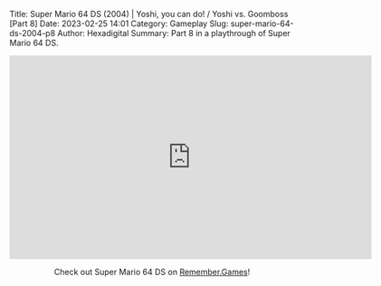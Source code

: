 Title: Super Mario 64 DS (2004) | Yoshi, you can do! / Yoshi vs. Goomboss [Part 8]
Date: 2023-02-25 14:01
Category: Gameplay
Slug: super-mario-64-ds-2004-p8
Author: Hexadigital
Summary: Part 8 in a playthrough of Super Mario 64 DS.

<center><iframe src="https://www.youtube.com/embed/hf0p6UDkkhU?feature=oembed" allow="accelerometer; autoplay; encrypted-media; gyroscope; picture-in-picture" width="640" height="360" frameborder="0"></iframe>

Check out Super Mario 64 DS on [Remember.Games](https://remember.games/game/2250/super-mario-64-ds/)!</center>

